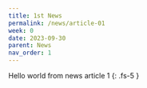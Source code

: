 ```yaml
---
title: 1st News
permalink: /news/article-01
week: 0
date: 2023-09-30
parent: News
nav_order: 1
---
```


Hello world from news article 1
{: .fs-5 }
